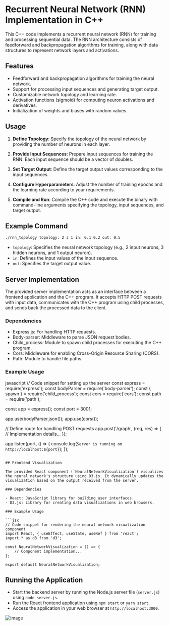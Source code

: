 
# Recurrent Neural Network (RNN) Implementation in C++

This C++ code implements a recurrent neural network (RNN) for training and processing sequential data. The RNN architecture consists of feedforward and backpropagation algorithms for training, along with data structures to represent network layers and activations.

## Features

- Feedforward and backpropagation algorithms for training the neural network.
- Support for processing input sequences and generating target output.
- Customizable network topology and learning rate.
- Activation functions (sigmoid) for computing neuron activations and derivatives.
- Initialization of weights and biases with random values.

## Usage

1. **Define Topology**: Specify the topology of the neural network by providing the number of neurons in each layer.

2. **Provide Input Sequences**: Prepare input sequences for training the RNN. Each input sequence should be a vector of doubles.

3. **Set Target Output**: Define the target output values corresponding to the input sequences.

4. **Configure Hyperparameters**: Adjust the number of training epochs and the learning rate according to your requirements.

5. **Compile and Run**: Compile the C++ code and execute the binary with command-line arguments specifying the topology, input sequences, and target output.

## Example Command

```bash
./rnn_topology topology: 2 3 1 in: 0.1 0.2 out: 0.5
```

- `topology`: Specifies the neural network topology (e.g., 2 input neurons, 3 hidden neurons, and 1 output neuron).
- `in`: Defines the input values of the input sequence.
- `out`: Specifies the target output value.

## Server Implementation

The provided server implementation acts as an interface between a frontend application and the C++ program. It accepts HTTP POST requests with input data, communicates with the C++ program using child processes, and sends back the processed data to the client.

### Dependencies

- Express.js: For handling HTTP requests.
- Body-parser: Middleware to parse JSON request bodies.
- Child_process: Module to spawn child processes for executing the C++ program.
- Cors: Middleware for enabling Cross-Origin Resource Sharing (CORS).
- Path: Module to handle file paths.

### Example Usage

javascript
// Code snippet for setting up the server
const express = require('express');
const bodyParser = require('body-parser');
const { spawn } = require('child_process');
const cors = require('cors');
const path = require('path');

const app = express();
const port = 3001;

app.use(bodyParser.json());
app.use(cors());

// Define route for handling POST requests
app.post('/graph', (req, res) => {
    // Implementation details...
});

app.listen(port, () => {
    console.log(`Server is running on http://localhost:${port}`);
});
```

## Frontend Visualization

The provided React component (`NeuralNetworkVisualization`) visualizes the neural network's structure using D3.js. It dynamically updates the visualization based on the output received from the server.

### Dependencies

- React: JavaScript library for building user interfaces.
- D3.js: Library for creating data visualizations in web browsers.

### Example Usage

```jsx
// Code snippet for rendering the neural network visualization component
import React, { useEffect, useState, useRef } from 'react';
import * as d3 from 'd3';

const NeuralNetworkVisualization = () => {
    // Component implementation...
};

export default NeuralNetworkVisualization;
```

## Running the Application

- Start the backend server by running the Node.js server file (`server.js`) using `node server.js`.
- Run the React frontend application using `npm start` or `yarn start`.
- Access the application in your web browser at `http://localhost:3000`.

![image](https://github.com/evanpatrickbean/recurrent-neural-network/assets/111098769/920ad92a-0b2f-4bfc-b7e7-a1e8c6cf8ae2)
```
